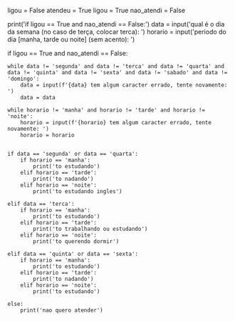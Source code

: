 ligou = False
atendeu = True
ligou = True
nao_atendi = False

print('if ligou == True and nao_atendi == False:')
data = input('qual é o dia da semana (no caso de terça, colocar terca): ')
horario = input('periodo do dia [manha, tarde ou noite] (sem acento): ')

if ligou == True and nao_atendi == False:

    while data != 'segunda' and data != 'terca' and data != 'quarta' and data != 'quinta' and data != 'sexta' and data != 'sabado' and data != 'domingo':
        data = input(f'{data} tem algum caracter errado, tente novamente: ')
        data = data

    while horario != 'manha' and horario != 'tarde' and horario != 'noite':
        horario = input(f'{horario} tem algum caracter errado, tente novamente: ')
        horario = horario
    

    if data == 'segunda' or data == 'quarta':
        if horario == 'manha':
            print('to estudando')
        elif horario == 'tarde':
            print('to nadando')
        elif horario == 'noite':
            print('to estudando ingles')
    
    elif data == 'terca':
        if horario == 'manha':
            print('to estudando')
        elif horario == 'tarde':
            print('to trabalhando ou estudando')
        elif horario == 'noite':
            print('to querendo dormir')

    elif data == 'quinta' or data == 'sexta':
        if horario == 'manha':
            print('to estudando')
        elif horario == 'tarde':
            print('to nadando')
        elif horario == 'noite':
            print('to estudando')

    else:
        print('nao quero atender')
